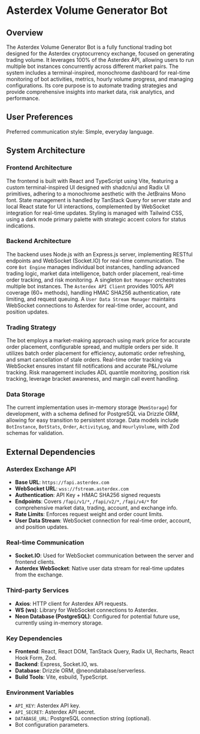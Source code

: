 # Asterdex Volume Generator Bot

## Overview
The Asterdex Volume Generator Bot is a fully functional trading bot designed for the Asterdex cryptocurrency exchange, focused on generating trading volume. It leverages 100% of the Asterdex API, allowing users to run multiple bot instances concurrently across different market pairs. The system includes a terminal-inspired, monochrome dashboard for real-time monitoring of bot activities, metrics, hourly volume progress, and managing configurations. Its core purpose is to automate trading strategies and provide comprehensive insights into market data, risk analytics, and performance.

## User Preferences
Preferred communication style: Simple, everyday language.

## System Architecture

### Frontend Architecture
The frontend is built with React and TypeScript using Vite, featuring a custom terminal-inspired UI designed with shadcn/ui and Radix UI primitives, adhering to a monochrome aesthetic with the JetBrains Mono font. State management is handled by TanStack Query for server state and local React state for UI interactions, complemented by WebSocket integration for real-time updates. Styling is managed with Tailwind CSS, using a dark mode primary palette with strategic accent colors for status indications.

### Backend Architecture
The backend uses Node.js with an Express.js server, implementing RESTful endpoints and WebSocket (Socket.IO) for real-time communication. The core `Bot Engine` manages individual bot instances, handling advanced trading logic, market data intelligence, batch order placement, real-time order tracking, and risk monitoring. A singleton `Bot Manager` orchestrates multiple bot instances. The `Asterdex API Client` provides 100% API coverage (60+ methods), handling HMAC SHA256 authentication, rate limiting, and request queuing. A `User Data Stream Manager` maintains WebSocket connections to Asterdex for real-time order, account, and position updates.

### Trading Strategy
The bot employs a market-making approach using mark price for accurate order placement, configurable spread, and multiple orders per side. It utilizes batch order placement for efficiency, automatic order refreshing, and smart cancellation of stale orders. Real-time order tracking via WebSocket ensures instant fill notifications and accurate P&L/volume tracking. Risk management includes ADL quantile monitoring, position risk tracking, leverage bracket awareness, and margin call event handling.

### Data Storage
The current implementation uses in-memory storage (`MemStorage`) for development, with a schema defined for PostgreSQL via Drizzle ORM, allowing for easy transition to persistent storage. Data models include `BotInstance`, `BotStats`, `Order`, `ActivityLog`, and `HourlyVolume`, with Zod schemas for validation.

## External Dependencies

### Asterdex Exchange API
- **Base URL**: `https://fapi.asterdex.com`
- **WebSocket URL**: `wss://fstream.asterdex.com`
- **Authentication**: API Key + HMAC SHA256 signed requests
- **Endpoints**: Covers `/fapi/v1/*`, `/fapi/v2/*`, `/fapi/v4/*` for comprehensive market data, trading, account, and exchange info.
- **Rate Limits**: Enforces request weight and order count limits.
- **User Data Stream**: WebSocket connection for real-time order, account, and position updates.

### Real-time Communication
- **Socket.IO**: Used for WebSocket communication between the server and frontend clients.
- **Asterdex WebSocket**: Native user data stream for real-time updates from the exchange.

### Third-party Services
- **Axios**: HTTP client for Asterdex API requests.
- **WS (ws)**: Library for WebSocket connections to Asterdex.
- **Neon Database (PostgreSQL)**: Configured for potential future use, currently using in-memory storage.

### Key Dependencies
- **Frontend**: React, React DOM, TanStack Query, Radix UI, Recharts, React Hook Form, Zod.
- **Backend**: Express, Socket.IO, ws.
- **Database**: Drizzle ORM, @neondatabase/serverless.
- **Build Tools**: Vite, esbuild, TypeScript.

### Environment Variables
- `API_KEY`: Asterdex API key.
- `API_SECRET`: Asterdex API secret.
- `DATABASE_URL`: PostgreSQL connection string (optional).
- Bot configuration parameters.